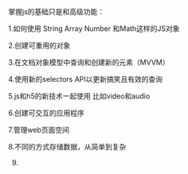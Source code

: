 掌握js的基础只是和高级功能：

1.如何使用 String Array Number 和Math这样的JS对象

2.创建可重用的对象

3.在文档对象模型中查询和创建新的元素（MVVM）

4.使用新的selectors API以更新搞笑且有效的查询

5.js和h5的新技术一起使用 比如video和audio

6.创建可交互的应用程序

7.管理web页面空间

8.不同的方式存储数据，从简单到复杂

9.

